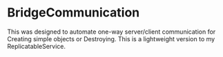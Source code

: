 # BridgeCommunication
This was designed to automate one-way server/client communication for Creating simple objects or Destroying. This is a lightweight version to my ReplicatableService.